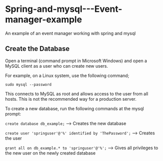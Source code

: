 # Spring-and-mysql---Event-manager-example
An example of an event manager working with spring and mysql

## Create the Database

Open a terminal (command prompt in Microsoft Windows) and open a MySQL client as a user who can create new users.

For example, on a Linux system, use the following command;

`sudo mysql --password`

This connects to MySQL as root and allows access to the user from all hosts. This is not the recommended way for a production server.

To create a new database, run the following commands at the mysql prompt:

`create database db_example;` --> Creates the new database

`create user 'springuser'@'%' identified by 'ThePassword';` --> Creates the user

`grant all on db_example.* to 'springuser'@'%';` --> Gives all privileges to the new user on the newly created database
